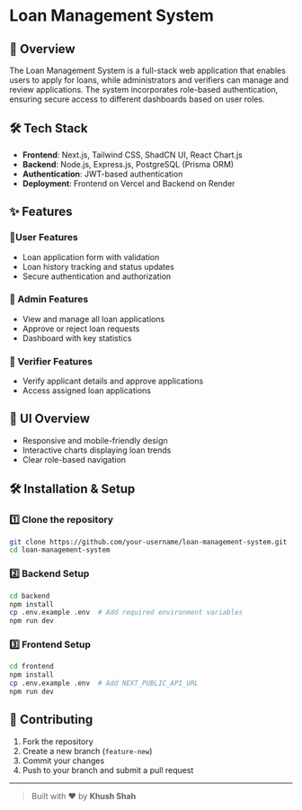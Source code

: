 # Loan Management System

## 🚀 Overview
The Loan Management System is a full-stack web application that enables users to apply for loans, while administrators and verifiers can manage and review applications. The system incorporates role-based authentication, ensuring secure access to different dashboards based on user roles.

## 🛠️ Tech Stack
- **Frontend**: Next.js, Tailwind CSS, ShadCN UI, React Chart.js
- **Backend**: Node.js, Express.js, PostgreSQL (Prisma ORM)
- **Authentication**: JWT-based authentication
- **Deployment**: Frontend on Vercel and Backend on Render

## ✨ Features
### 🔹User Features
- Loan application form with validation
- Loan history tracking and status updates
- Secure authentication and authorization

### 🔹 Admin Features
- View and manage all loan applications
- Approve or reject loan requests
- Dashboard with key statistics

### 🔹 Verifier Features
- Verify applicant details and approve applications
- Access assigned loan applications

## 🎨 UI Overview
- Responsive and mobile-friendly design
- Interactive charts displaying loan trends
- Clear role-based navigation

## 🛠️ Installation & Setup
### 1️⃣ Clone the repository
```bash
git clone https://github.com/your-username/loan-management-system.git
cd loan-management-system
```

### 2️⃣ Backend Setup
```bash
cd backend
npm install
cp .env.example .env  # Add required environment variables
npm run dev
```

### 3️⃣ Frontend Setup
```bash
cd frontend
npm install
cp .env.example .env  # Add NEXT_PUBLIC_API_URL
npm run dev
```


## 🤝 Contributing
1. Fork the repository
2. Create a new branch (`feature-new`)
3. Commit your changes
4. Push to your branch and submit a pull request



---

> Built with ❤️ by **Khush Shah**

